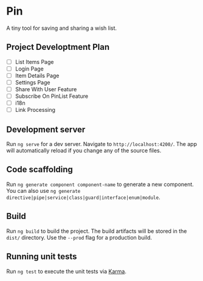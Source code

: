 # Pin

A tiny tool for saving and sharing a wish list.

## Project Developtment Plan

- [ ] List Items Page
- [ ] Login Page
- [ ] Item Details Page
- [ ] Settings Page
- [ ] Share With User Feature
- [ ] Subscribe On PinList Feature
- [ ] i18n
- [ ] Link Processing

## Development server

Run `ng serve` for a dev server. Navigate to `http://localhost:4200/`. The app will automatically reload if you change any of the source files.

## Code scaffolding

Run `ng generate component component-name` to generate a new component. You can also use `ng generate directive|pipe|service|class|guard|interface|enum|module`.

## Build

Run `ng build` to build the project. The build artifacts will be stored in the `dist/` directory. Use the `--prod` flag for a production build.

## Running unit tests

Run `ng test` to execute the unit tests via [Karma](https://karma-runner.github.io).

